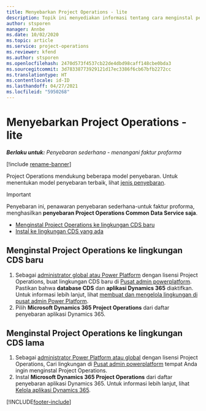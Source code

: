 ```yaml
---
title: Menyebarkan Project Operations - lite
description: Topik ini menyediakan informasi tentang cara menginstal penawaran penyebaran Project operation lite ke faktur proforma.
author: stsporen
manager: Annbe
ms.date: 10/02/2020
ms.topic: article
ms.service: project-operations
ms.reviewer: kfend
ms.author: stsporen
ms.openlocfilehash: 2470d573f4537cb22de4dbd98caff148cbe0bda3
ms.sourcegitcommit: 3d78338773929121d17ec3386f6cb67bfb2272cc
ms.translationtype: HT
ms.contentlocale: id-ID
ms.lasthandoff: 04/27/2021
ms.locfileid: "5950268"
---
```

# <a name="deploy-project-operations---lite"></a>Menyebarkan Project Operations - lite

_**Berlaku untuk:** Penyebaran sederhana - menangani faktur proforma_

[!include [rename-banner](~/includes/cc-data-platform-banner.md)]

Project Operations mendukung beberapa model penyebaran. Untuk menentukan model penyebaran terbaik, lihat [jenis penyebaran](determine-deployment-type.md).


> [!IMPORTANT]
> Penyebaran ini, penawaran penyebaran sederhana-untuk faktur proforma, menghasilkan **penyebaran Project Operations Common Data Service saja**.

- [Menginstal Project Operations ke lingkungan CDS baru](#new)
- [Instal ke lingkungan CDS yang ada](#existing)



## <a name="install-project-operations-to-a-new-cds-environment"></a><a name="new"></a>Menginstal Project Operations ke lingkungan CDS baru

1. Sebagai [administrator global atau Power Platform](/power-platform/admin/global-service-administrators-can-administer-without-license) dengan lisensi Project Operations, buat lingkungan CDS baru di [Pusat admin powerplatform](https://admin.powerplatform.com). Pastikan bahwa **database CDS** dan **aplikasi Dynamics 365** diaktifkan. Untuk informasi lebih lanjut, lihat [membuat dan mengelola lingkungan di pusat admin Power Platform](/power-platform/admin/create-environment#create-an-environment-in-the-power-platform-admin-center).
2. Pilih **Microsoft Dynamics 365 Project Operations** dari daftar penyebaran aplikasi Dynamics 365.


## <a name="install-project-operations-to-an-existing-cds-environment"></a><a name="existing"></a>Menginstal Project Operations ke lingkungan CDS lama

1. Sebagai [administrator Power Platform atau global](/power-platform/admin/global-service-administrators-can-administer-without-license) dengan lisensi Project Operations, Cari lingkungan di [Pusat admin powerplatform](https://admin.powerplatform.com) tempat Anda ingin menginstal Project Operations.
2. Instal **Microsoft Dynamics 365 Project Operations** dari daftar penyebaran aplikasi Dynamics 365. Untuk informasi lebih lanjut, lihat [Kelola aplikasi Dynamics 365](/power-platform/admin/manage-apps).




[!INCLUDE[footer-include](../includes/footer-banner.md)]